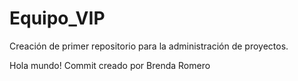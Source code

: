 # Equipo_VIP
Creación de primer repositorio para la administración de proyectos.

Hola mundo!
Commit creado por Brenda Romero
